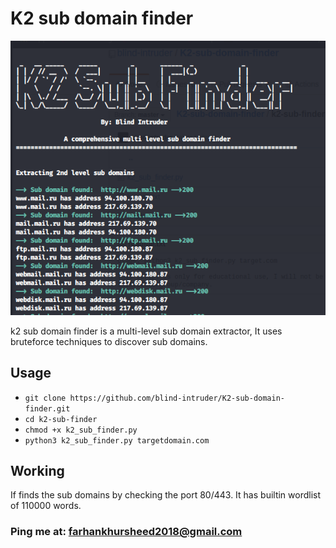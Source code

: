 # K2 sub domain finder
![k2 sub domain finder](https://raw.githubusercontent.com/blind-intruder/K2-sub-domain-finder/master/k2-sub-finder/sub.png)

k2 sub domain finder is a multi-level sub domain extractor, It uses bruteforce techniques to discover sub domains.

## Usage
* ```git clone https://github.com/blind-intruder/K2-sub-domain-finder.git```
* ```cd k2-sub-finder```
* ```chmod +x k2_sub_finder.py```
* ```python3 k2_sub_finder.py targetdomain.com```

## Working
If finds the sub domains by checking the port 80/443. It has builtin wordlist of 110000 words.

### Ping me at: farhankhursheed2018@gmail.com
